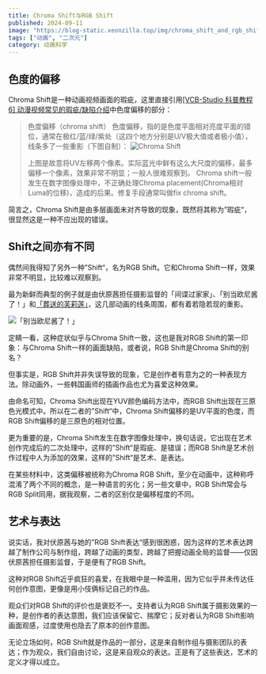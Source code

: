 ```yaml
---
title: Chroma Shift与RGB Shift
published: 2024-09-11
image: "https://blog-static.xeonzilla.top/img/chroma_shift_and_rgb_shift/cover.avif"
tags: ["动画", "二次元"]
category: 动画科学
---
```

## 色度的偏移
Chroma Shift是一种动画视频画面的瑕疵，这里直接引用[[VCB-Studio 科普教程 6] 动漫视频常见的瑕疵/缺陷介绍](https://vcb-s.com/archives/4738)中色度偏移的部分：
>色度偏移（chroma shift）
>色度偏移，指的是色度平面相对亮度平面的错位，通常在极红/蓝/绿/紫处（这四个地方分别是U/V极大值或者极小值），线条多了一些重影（下图自制）：
>![Chroma Shift](https://blog-static.xeonzilla.top/img/chroma_shift_and_rgb_shift/01.avif "Chroma Shift")
>
>上图是故意将UV左移两个像素。实际蓝光中鲜有这么大尺度的偏移，最多偏移一个像素，效果非常不明显；一般人很难观察到。
>Chroma shift一般发生在数字图像处理中，不正确处理Chroma placement(Chroma相对Luma的位移)，造成的后果。修复手段通常叫做fix chroma shift。

简言之，Chroma Shift是由多层画面未对齐导致的现象，既然将其称为”瑕疵“，很显然这是一种不应出现的错误。

## Shift之间亦有不同
偶然间我得知了另外一种”Shift“，名为RGB Shift。它和Chroma Shift一样，效果非常不明显，比较难以观察到。

最为新鲜而典型的例子就是由伏原茜担任摄影监督的「间谍过家家」、「别当欧尼酱了！」和[「葬送的芙莉莲」](/posts/sousou_no_frieren/)，这几部动画的线条周围，都有着若隐若现的重影。

![「别当欧尼酱了！」](https://blog-static.xeonzilla.top/img/chroma_shift_and_rgb_shift/02.avif "「别当欧尼酱了！」")

定睛一看，这种症状似乎与Chroma Shift一致，这也是我对RGB Shift的第一印象：与Chroma Shift一样的画面缺陷，或者说，RGB Shift是Chroma Shift的别名？

但事实是，RGB Shift并非失误导致的现象，它是创作者有意为之的一种表现方法。除动画外，一些韩国画师的插画作品也尤为喜爱这种效果。

由命名可知，Chroma Shift出现在YUV颜色编码方法中，而RGB Shift出现在三原色光模式中。所以在二者的”Shift“中，Chroma Shift偏移的是UV平面的色度，而RGB Shift偏移的是三原色的相对位置。

更为重要的是，Chroma Shift发生在数字图像处理中，换句话说，它出现在艺术创作完成后的二次处理中，这样的”Shift“是瑕疵、是错误；而RGB Shift是艺术创作过程中人为添加的效果，这样的”Shift“是艺术、是表达。

在某些材料中，这类偏移被统称为Chroma RGB Shift，至少在动画中，这种称呼混淆了两个不同的概念，是一种语言的劣化；另一些文章中，RGB Shift常会与RGB Split同用，据我观察，二者的区别仅是偏移程度的不同。

## 艺术与表达
说实话，我对伏原茜与她的”RGB Shift表达“感到很困惑，因为这样的艺术表达跨越了制作公司与制作组，跨越了动画的类型，跨越了把握动画全局的监督——仅因伏原茜担任摄影监督，于是便有了RGB Shift。

这种对RGB Shift近乎疯狂的喜爱，在我眼中是一种滥用，因为它似乎并未传达任何创作意图，更像是用小伎俩标记自己的作品。

观众们对RGB Shift的评价也是褒贬不一。支持者认为RGB Shift属于摄影效果的一种，是创作者的表达意图，我们应该保留它、揣摩它；反对者认为RGB Shift影响画面观感，过度使用也隐去了原本的创作意图。

无论立场如何，RGB Shift就是作品的一部分，这是来自制作组与摄影团队的表达；作为观众，我们自由讨论，这是来自观众的表达。正是有了这些表达，艺术的定义才得以成立。